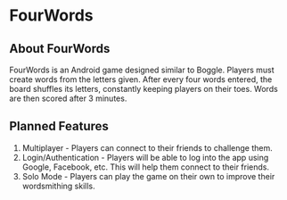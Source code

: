# FourWords

## About FourWords
FourWords is an Android game designed similar to Boggle. Players must create words from the letters given. After every four words entered, the board shuffles its letters, constantly keeping players on their toes. Words are then scored after 3 minutes. 

## Planned Features 
1. Multiplayer - Players can connect to their friends to challenge them. 
2. Login/Authentication - Players will be able to log into the app using Google, Facebook, etc. This will help them connect to their friends.
3. Solo Mode - Players can play the game on their own to improve their wordsmithing skills. 
